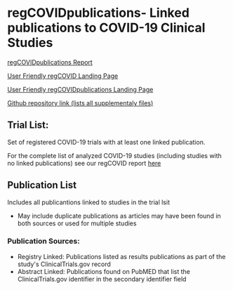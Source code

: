 # regCOVIDpublications- Linked publications to COVID-19 Clinical Studies

[regCOVIDpublications Report](https://lhncbc.github.io/r-snippets-bmi/regCOVID/regCOVIDpublications/regCOVIDpublications.html)

[User Friendly regCOVID Landing Page](https://lhncbc.github.io/r-snippets-bmi/regCOVID/)

[User Friendly regCOVIDpublications Landing Page](https://lhncbc.github.io/r-snippets-bmi/regCOVID/regCOVIDpublications/)

[Github repository link (lists all supplementaly files)](https://github.com/lhncbc/r-snippets-bmi/tree/master/regCOVID/regCOVIDpublications)

## Trial List:
Set of registered COVID-19 trials with at least one linked publication.

For the complete list of analyzed COVID-19 studies (including studies with no linked publications) see our regCOVID report [here](https://lhncbc.github.io/r-snippets-bmi/regCOVID/regCovid_notebook2.html#overview_of_trials)

## Publication List
Includes all publicantions linked to studies in the trial lsit
- May include duplicate publications as articles may have been found in both sources or used for multiple studies

### Publication Sources:
- Registry Linked: Publications listed as results publications as part of the study's ClinicalTrials.gov record
- Abstract Linked: Publications found on PubMED that list the ClinicalTrials.gov identifier in the secondary identifier field
